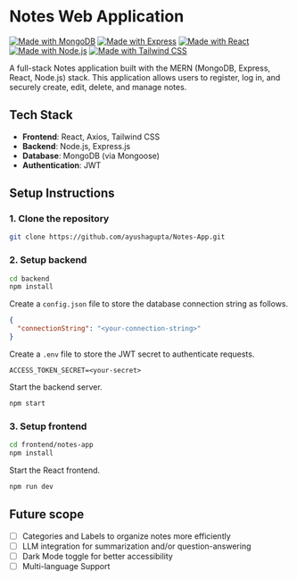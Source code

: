 # Notes Web Application

[![Made with MongoDB](https://img.shields.io/badge/MongoDB-4EA94B?style=for-the-badge&logo=mongodb&logoColor=white)](https://www.mongodb.com/)
[![Made with Express](https://img.shields.io/badge/Express.js-000000?style=for-the-badge&logo=express&logoColor=white)](https://expressjs.com/)
[![Made with React](https://img.shields.io/badge/React-20232A?style=for-the-badge&logo=react&logoColor=61DAFB)](https://reactjs.org/)
[![Made with Node.js](https://img.shields.io/badge/Node.js-339933?style=for-the-badge&logo=nodedotjs&logoColor=white)](https://nodejs.org/)
[![Made with Tailwind CSS](https://img.shields.io/badge/Tailwind_CSS-38B2AC?style=for-the-badge&logo=tailwind-css&logoColor=white)](https://tailwindcss.com/)


A full-stack Notes application built with the MERN (MongoDB, Express, React, Node.js) stack. This application allows users to register, log in, and securely create, edit, delete, and manage notes.

## Tech Stack

- **Frontend**: React, Axios, Tailwind CSS
- **Backend**: Node.js, Express.js
- **Database**: MongoDB (via Mongoose)
- **Authentication**: JWT

## Setup Instructions

### 1. Clone the repository
```bash
git clone https://github.com/ayushagupta/Notes-App.git
```
### 2. Setup backend
```bash
cd backend
npm install
```
Create a `config.json` file to store the database connection string as follows.
```json
{
  "connectionString": "<your-connection-string>"
}
```
Create a `.env` file to store the JWT secret to authenticate requests.
```
ACCESS_TOKEN_SECRET=<your-secret>
```
Start the backend server.
```bash
npm start
```

### 3. Setup frontend
```bash
cd frontend/notes-app
npm install
```
Start the React frontend.
```bash
npm run dev
```

## Future scope

* [ ] Categories and Labels to organize notes more efficiently
* [ ] LLM integration for summarization and/or question-answering
* [ ] Dark Mode toggle for better accessibility
* [ ] Multi-language Support
